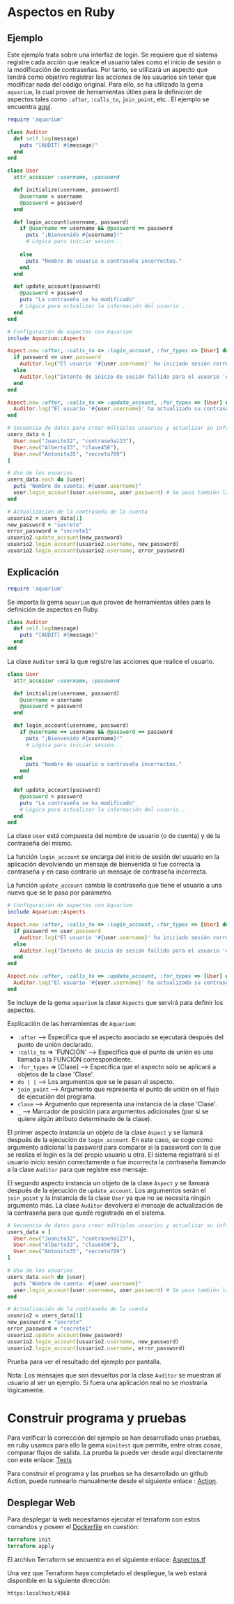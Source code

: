 # Aspectos en Ruby #
## Ejemplo ##
Este ejemplo trata sobre una interfaz de login. Se requiere que el sistema registre cada acción que realice el usuario tales como el inicio de sesión o la modificación de contraseñas. Por tanto, se utilizará un aspecto que tendrá como objetivo registrar las acciones de los usuarios sin tener que modificar nada del código original. Para ello, se ha utilizado la gema `aquarium`, la cual provee de herramientas útiles para la definición de aspectos tales como `:after`, `:calls_to`, `join_point`, etc.. El ejemplo se encuentra [aquí](aspectos.rb).

```ruby
require 'aquarium'

class Auditor
  def self.log(message)
    puts "[AUDIT] #{message}"
  end
end

class User
  attr_accessor :username, :password

  def initialize(username, password)
    @username = username
    @password = password
  end

  def login_account(username, password)
    if @username == username && @password == password
      puts "¡Bienvenido #{username}!"
      # Lógica para iniciar sesión...
      
    else
      puts "Nombre de usuario o contraseña incorrectos."
    end
  end

  def update_account(password)
    @password = password
    puts "La contraseña se ha modificado"
    # Lógica para actualizar la información del usuario...
  end
end

# Configuración de aspectos con Aquarium
include Aquarium::Aspects

Aspect.new :after, :calls_to => :login_account, :for_types => [User] do |join_point, user,_, password|
  if password == user.password
    Auditor.log("El usuario '#{user.username}' ha iniciado sesión correctamente")
  else
    Auditor.log("Intento de inicio de sesión fallido para el usuario '#{user.username}'")
  end
end

Aspect.new :after, :calls_to => :update_account, :for_types => [User] do |join_point, user|
  Auditor.log("El usuario '#{user.username}' ha actualizado su contraseña de cuenta a '#{user.password}'")
end

# Secuencia de datos para crear múltiples usuarios y actualizar su información
users_data = [
  User.new("Juanito32", "contraseña123"),
  User.new("Alberto33", "clave456"),
  User.new("Antonito35", "secreto789")
]

# Uso de los usuarios
users_data.each do |user|
  puts "Nombre de cuenta: #{user.username}"
  user.login_account(user.username, user.password) # Se pasa también la contraseña
end

# Actualización de la contraseña de la cuenta
usuario2 = users_data[1]
new_password = "secrete"
error_password = "secrete1"
usuario2.update_account(new_password)
usuario2.login_account(usuario2.username, new_password)
usuario2.login_account(usuario2.username, error_password)
```

## Explicación ##

```ruby
require 'aquarium'
```
Se importa la gema `aquarium` que provee de herramientas útiles para la definición de aspectos en Ruby.

```ruby
class Auditor
  def self.log(message)
    puts "[AUDIT] #{message}"
  end
end
```
La clase `Auditor` será la que registre las acciones que realice el usuario.

```ruby
class User
  attr_accessor :username, :password

  def initialize(username, password)
    @username = username
    @password = password
  end

  def login_account(username, password)
    if @username == username && @password == password
      puts "¡Bienvenido #{username}!"
      # Lógica para iniciar sesión...
      
    else
      puts "Nombre de usuario o contraseña incorrectos."
    end
  end

  def update_account(password)
    @password = password
    puts "La contraseña se ha modificado"
    # Lógica para actualizar la información del usuario...
  end
end
```
La clase `User` está compuesta del nombre de usuario (o de cuenta) y de la contraseña del mismo.

La función `login_account` se encarga del inicio de sesión del usuario en la aplicación devolviendo un mensaje de bienvenida si fue correcta la contraseña y en caso contrario un mensaje de contraseña incorrecta.

La función `update_account` cambia la contraseña que tiene el usuario a una nueva que se le pasa por parámetro.

```ruby
# Configuración de aspectos con Aquarium
include Aquarium::Aspects

Aspect.new :after, :calls_to => :login_account, :for_types => [User] do |join_point, user,_, password|
  if password == user.password
    Auditor.log("El usuario '#{user.username}' ha iniciado sesión correctamente")
  else
    Auditor.log("Intento de inicio de sesión fallido para el usuario '#{user.username}'")
  end
end

Aspect.new :after, :calls_to => :update_account, :for_types => [User] do |join_point, user|
  Auditor.log("El usuario '#{user.username}' ha actualizado su contraseña de cuenta a '#{user.password}'")
end
```
Se incluye de la gema `aquarium` la clase `Aspects` que servirá para definir los aspectos.

Explicación de las herramientas de `Aquarium`:
- `:after` --> Especifica que el aspecto asociado se ejecutará después del punto de unión declarado.
- `:calls_to` => 'FUNCIÓN' --> Especifica que el punto de unión es una llamada a la FUNCIÓN correspondiente.
- `:for_types` => [Clase] --> Especifica que el aspecto solo se aplicará a objetos de la clase 'Clase'.
- `do | |` --> Los argumentos que se le pasan al aspecto.
- `join_point` --> Argumento que representa el punto de unión en el flujo de ejecución del programa.
- `clase` --> Argumento que representa una instancia de la clase 'Clase'.
- `_` --> Marcador de posición para argumentos adicionales (por si se quiere algún atributo determinado de la clase).

El primer aspecto instancia un objeto de la clase `Aspect` y se llamará después de la ejecución de `login_account`. En este caso, se coge como argumento adicional la password para comparar si la password con la que se realiza el login es la del propio usuario u otra. El sistema registrará si el usuario inicio sesión correctamente o fue incorrecta la contraseña llamando a la clase `Auditor` para que registre ese mensaje.

El segundo aspecto instancia un objeto de la clase `Aspect` y se llamará después de la ejecución de `update_account`. Los argumentos serán el `join_point` y la instancia de la clase `User` ya que no se necesita ningún argumento más. La clase `Auditor` devolverá el mensaje de actualización de la contraseña para que quede registrado en el sistema.


```ruby
# Secuencia de datos para crear múltiples usuarios y actualizar su información
users_data = [
  User.new("Juanito32", "contraseña123"),
  User.new("Alberto33", "clave456"),
  User.new("Antonito35", "secreto789")
]

# Uso de los usuarios
users_data.each do |user|
  puts "Nombre de cuenta: #{user.username}"
  user.login_account(user.username, user.password) # Se pasa también la contraseña
end

# Actualización de la contraseña de la cuenta
usuario2 = users_data[1]
new_password = "secrete"
error_password = "secrete1"
usuario2.update_account(new_password)
usuario2.login_account(usuario2.username, new_password)
usuario2.login_account(usuario2.username, error_password)
```
Prueba para ver el resultado del ejemplo por pantalla.

Nota: Los mensajes que son devueltos por la clase `Auditor` se muestran al usuario al ser un ejemplo. Si fuera una aplicación real no se mostraría lógicamente.

# Construir programa y pruebas #

Para verificar la corrección del ejemplo se han desarrollado unas pruebas, en ruby usamos para ello la gema `minitest` que permite, entre otras cosas, comparar flujos de salida. La prueba la puede ver desde aquí directamente con este enlace: [Tests](testAspectos.rb)

Para construir el programa y las pruebas se ha desarrollado un github Action, puede runnearlo manualmente desde el siguiente enlace : [Action](../../../.github/workflows/aspectos.ruby.yml).


## Desplegar Web ##

Para desplegar la web necesitamos ejecutar el terraform con estos comandos y poseer el [Dockerfile](Dockefile) en cuestión:

``` terraform
terraform init
terraform apply
```
El archivo Terraform se encuentra en el siguiente enlace: [Aspectos.tf](Aspectos.tf)

Una vez que Terraform haya completado el despliegue, la web estará disponible en la siguiente dirección: 

`https:localhost/4568`
